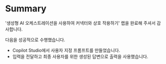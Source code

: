 # Summary

'생성형 AI 오케스트레이션을 사용하여 커넥터와 상호 작용하기' 랩을 완료해 주셔서 감사합니다. 

다음을 성공적으로 수행했습니다.

- Copilot Studio에서 사용자 지정 프롬프트를 만들었습니다.
- 입력을 전달하고 최종 사용자를 위한 생성된 답변으로 출력을 사용했습니다.
